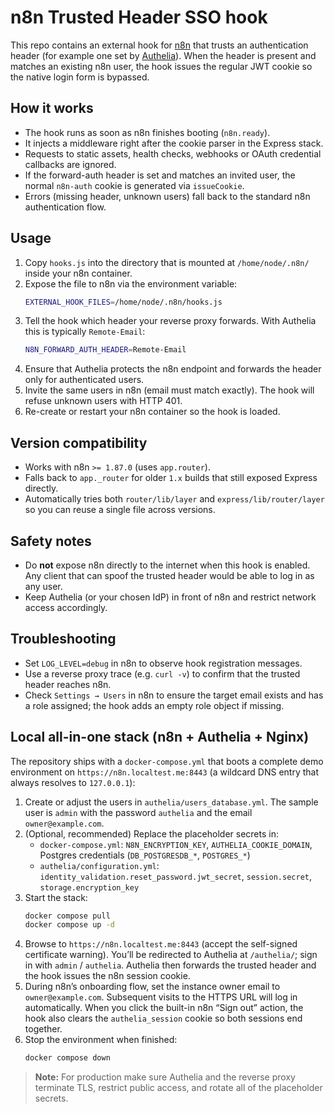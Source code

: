 # n8n Trusted Header SSO hook

This repo contains an external hook for [n8n](https://n8n.io) that trusts an authentication header (for example one set by [Authelia](https://www.authelia.com/)).
When the header is present and matches an existing n8n user, the hook issues the regular JWT cookie so the native login form is bypassed.

## How it works

- The hook runs as soon as n8n finishes booting (`n8n.ready`).
- It injects a middleware right after the cookie parser in the Express stack.
- Requests to static assets, health checks, webhooks or OAuth credential callbacks are ignored.
- If the forward-auth header is set and matches an invited user, the normal `n8n-auth` cookie is generated via `issueCookie`.
- Errors (missing header, unknown users) fall back to the standard n8n authentication flow.

## Usage

1. Copy `hooks.js` into the directory that is mounted at `/home/node/.n8n/` inside your n8n container.
2. Expose the file to n8n via the environment variable:
   ```bash
   EXTERNAL_HOOK_FILES=/home/node/.n8n/hooks.js
   ```
3. Tell the hook which header your reverse proxy forwards. With Authelia this is typically `Remote-Email`:
   ```bash
   N8N_FORWARD_AUTH_HEADER=Remote-Email
   ```
4. Ensure that Authelia protects the n8n endpoint and forwards the header only for authenticated users.
5. Invite the same users in n8n (email must match exactly). The hook will refuse unknown users with HTTP 401.
6. Re-create or restart your n8n container so the hook is loaded.

## Version compatibility

- Works with n8n `>= 1.87.0` (uses `app.router`).
- Falls back to `app._router` for older `1.x` builds that still exposed Express directly.
- Automatically tries both `router/lib/layer` and `express/lib/router/layer` so you can reuse a single file across versions.

## Safety notes

- Do **not** expose n8n directly to the internet when this hook is enabled. Any client that can spoof the trusted header would be able to log in as any user.
- Keep Authelia (or your chosen IdP) in front of n8n and restrict network access accordingly.

## Troubleshooting

- Set `LOG_LEVEL=debug` in n8n to observe hook registration messages.
- Use a reverse proxy trace (e.g. `curl -v`) to confirm that the trusted header reaches n8n.
- Check `Settings → Users` in n8n to ensure the target email exists and has a role assigned; the hook adds an empty role object if missing.

## Local all-in-one stack (n8n + Authelia + Nginx)

The repository ships with a `docker-compose.yml` that boots a complete demo environment on `https://n8n.localtest.me:8443` (a wildcard DNS entry that always resolves to `127.0.0.1`):

1. Create or adjust the users in `authelia/users_database.yml`. The sample user is `admin` with the password `authelia` and the email `owner@example.com`.
2. (Optional, recommended) Replace the placeholder secrets in:
   - `docker-compose.yml`: `N8N_ENCRYPTION_KEY`, `AUTHELIA_COOKIE_DOMAIN`, Postgres credentials (`DB_POSTGRESDB_*`, `POSTGRES_*`)
   - `authelia/configuration.yml`: `identity_validation.reset_password.jwt_secret`, `session.secret`, `storage.encryption_key`
3. Start the stack:
   ```bash
   docker compose pull
   docker compose up -d
   ```
4. Browse to `https://n8n.localtest.me:8443` (accept the self-signed certificate warning). You’ll be redirected to Authelia at `/authelia/`; sign in with `admin` / `authelia`. Authelia then forwards the trusted header and the hook issues the n8n session cookie.
5. During n8n’s onboarding flow, set the instance owner email to `owner@example.com`. Subsequent visits to the HTTPS URL will log in automatically. When you click the built-in n8n “Sign out” action, the hook also clears the `authelia_session` cookie so both sessions end together.
6. Stop the environment when finished:
   ```bash
   docker compose down
   ```

> **Note:** For production make sure Authelia and the reverse proxy terminate TLS, restrict public access, and rotate all of the placeholder secrets.
